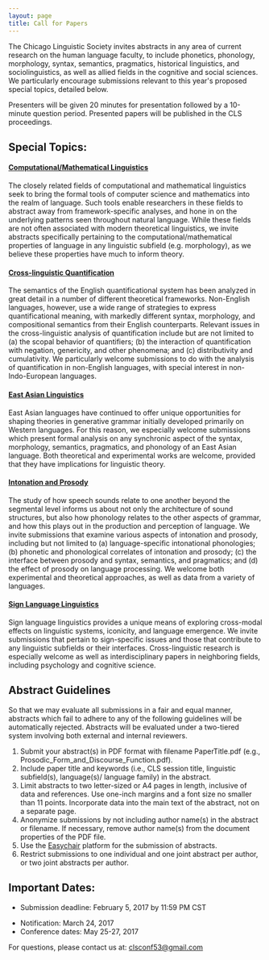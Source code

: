 ```yaml
---
layout: page
title: Call for Papers
---
```


The Chicago Linguistic Society invites abstracts in any area of current research on the human language faculty, to include phonetics, phonology, morphology, syntax, semantics, pragmatics, historical linguistics, and sociolinguistics, as well as allied fields in the cognitive and social sciences. We particularly encourage submissions relevant to this year's proposed special topics, detailed below.

Presenters will be given 20 minutes for presentation followed by a 10-minute question period. Presented papers will be published in the CLS proceedings.

## Special Topics:

#### <u>Computational/Mathematical Linguistics</u>

The closely related fields of computational and mathematical linguistics seek to bring the formal tools of computer science and mathematics into the realm of language. Such tools enable researchers in these fields to abstract away from framework-specific analyses, and hone in on the underlying patterns seen throughout natural language. While these fields are not often associated with modern theoretical linguistics, we invite abstracts specifically pertaining to the computational/mathematical properties of language in any linguistic subfield (e.g. morphology), as we believe these properties have much to inform theory.

#### <u>Cross-linguistic Quantification</u>

The semantics of the English quantificational system has been analyzed in great detail in a number of different theoretical frameworks. Non-English languages, however, use a wide range of strategies to express quantificational meaning, with markedly different syntax, morphology, and compositional semantics from their English counterparts. Relevant issues in the cross-linguistic analysis of quantification include but are not limited to (a) the scopal behavior of quantifiers; (b) the interaction of quantification with negation, genericity, and other phenomena; and (c) distributivity and cumulativity. We particularly welcome submissions to do with the analysis of quantification in non-English languages, with special interest in non-Indo-European languages.

#### <u>East Asian Linguistics</u>

East Asian languages have continued to offer unique opportunities for shaping theories in generative grammar initially developed primarily on Western languages. For this reason, we especially welcome submissions which present formal analysis on any synchronic aspect of the syntax, morphology, semantics, pragmatics, and phonology of an East Asian language. Both theoretical and experimental works are welcome, provided that they have implications for linguistic theory.

#### <u>Intonation and Prosody</u>

The study of how speech sounds relate to one another beyond the segmental level informs us about not only the architecture of sound structures, but also how phonology relates to the other aspects of grammar, and how this plays out in the production and perception of language. We invite submissions that examine various aspects of intonation and prosody, including but not limited to (a) language-specific intonational phonologies; (b) phonetic and phonological correlates of intonation and prosody; (c) the interface between prosody and syntax, semantics, and pragmatics; and (d) the effect of prosody on language processing. We welcome both experimental and theoretical approaches, as well as data from a variety of languages.

#### <u>Sign Language Linguistics</u>

Sign language linguistics provides a unique means of exploring cross-modal effects on linguistic systems, iconicity, and language emergence.  We invite submissions that pertain to sign-specific issues and those that contribute to any linguistic subfields or their interfaces. Cross-linguistic research is especially welcome as well as interdisciplinary papers in neighboring fields, including psychology and cognitive science.


## Abstract Guidelines

So that we may evaluate all submissions in a fair and equal manner, abstracts which fail to adhere to any of the following guidelines will be
automatically rejected. Abstracts will be evaluated under a two-tiered system involving both external and internal reviewers.

1. Submit your abstract(s) in PDF format with filename PaperTitle.pdf (e.g., Prosodic_Form_and_Discourse_Function.pdf).
2. Include paper title and keywords (i.e., CLS session title, linguistic subfield(s), language(s)/ language family) in the abstract.
3. Limit abstracts to two letter-sized or A4 pages in length, inclusive of data and references. Use one-inch margins and a font size no smaller than 11 points. Incorporate data into the main text of the abstract, not on a separate page.
4. Anonymize submissions by not including author name(s) in the abstract or filename. If necessary, remove author name(s) from the document properties of the PDF file.
5. Use the [Easychair](https://easychair.org/conferences/?conf=cls53) platform for the submission of abstracts.
6. Restrict submissions to one individual and one joint abstract per author, or two joint abstracts per author.

## Important Dates:

<!---TODO: new dates--->
- Submission deadline: February 5, 2017 by 11:59 PM CST
<!---<del>Submission deadline: January 3, 2016 by 11:59 PM CST--->
<!---Extended deadline: January 10, 2016 by 11:59 PM CST--->
- Notification: March 24, 2017
- Conference dates: May 25-27, 2017

For questions, please contact us at: <clsconf53@gmail.com>



